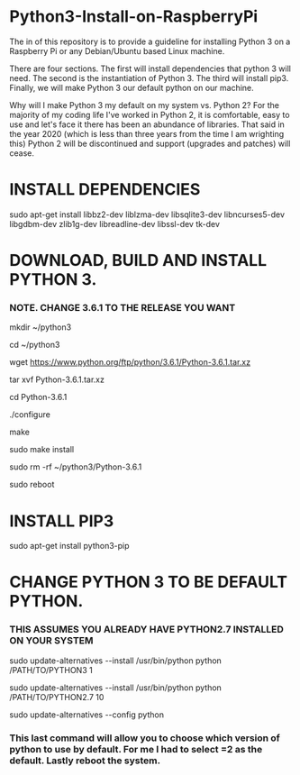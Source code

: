 # Python3-Install-on-RaspberryPi

The in of this repository is to provide a guideline for installing Python 3 on a Raspberry Pi or any Debian/Ubuntu based Linux machine. 

There are four sections.  The first will install dependencies that python 3 will need. The second is the instantiation of Python 3. The third will install pip3. Finally, we will make Python 3 our default python on our machine.

Why will I make Python 3 my default on my system vs. Python 2?  For the majority of my coding life I've worked in Python 2, it is comfortable, easy to use and let's face it there has been an abundance of libraries.  That said in the year 2020 (which is less than three years from the time I am wrighting this) Python 2 will be discontinued and support (upgrades and patches) will cease. 

# INSTALL DEPENDENCIES 
  sudo apt-get install libbz2-dev liblzma-dev libsqlite3-dev libncurses5-dev libgdbm-dev zlib1g-dev libreadline-dev libssl-dev tk-dev


# DOWNLOAD, BUILD AND INSTALL PYTHON 3.
  ### NOTE. CHANGE 3.6.1 TO THE RELEASE YOU WANT

  mkdir ~/python3

  cd ~/python3  

  wget https://www.python.org/ftp/python/3.6.1/Python-3.6.1.tar.xz

  tar xvf Python-3.6.1.tar.xz

  cd Python-3.6.1

  ./configure

  make

  sudo make install

  sudo rm -rf ~/python3/Python-3.6.1

  sudo reboot

# INSTALL PIP3
  sudo apt-get install python3-pip


# CHANGE PYTHON 3 TO BE DEFAULT PYTHON.
  ### THIS ASSUMES YOU ALREADY HAVE PYTHON2.7 INSTALLED ON YOUR SYSTEM
  sudo update-alternatives --install /usr/bin/python python /PATH/TO/PYTHON3 1
  
  sudo update-alternatives --install /usr/bin/python python /PATH/TO/PYTHON2.7 10
  
  sudo update-alternatives --config python

### This last command will allow you to choose which version of python to use by default. For me I had to select =2 as the default. Lastly reboot the system. 

